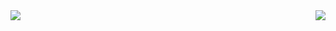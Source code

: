 <img align="left" src="https://github-readme-stats.vercel.app/api/?username=joelibaceta&theme= radical" />
<img align="right" src="https://github-readme-stats.vercel.app/api/top-langs/?username=anuraghazra&layout=compact" />
